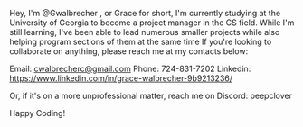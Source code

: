 Hey, I'm @Gwalbrecher , or Grace for short,
I'm currently studying at the University of Georgia to become a project manager in the CS field.
While I'm still learning, I've been able to lead numerous smaller projects while also helping program sections of them at the same time
If you're looking to collaborate on anything, please reach me at my contacts below:

Email: cwalbrecherc@gmail.com
Phone: 724-831-7202
Linkedin: https://www.linkedin.com/in/grace-walbrecher-9b9213236/

Or, if it's on a more unprofessional matter, reach me on Discord: peepclover

Happy Coding!

